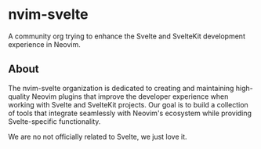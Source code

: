 # nvim-svelte

A community org trying to enhance the Svelte and SvelteKit development experience in Neovim.

## About

The nvim-svelte organization is dedicated to creating and maintaining high-quality Neovim
plugins that improve the developer experience when working with Svelte and SvelteKit
projects. Our goal is to build a collection of tools that integrate seamlessly with
Neovim's ecosystem while providing Svelte-specific functionality.

We are no not officially related to Svelte, we just love it.
